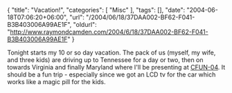 {
	"title": "Vacation!",
	"categories": [
		"Misc"
	],
	"tags": [],
	"date": "2004-06-18T07:06:20+06:00",
	"url": "/2004/06/18/37DAA002-BF62-F041-B3B403006A99AE1F",
	"oldurl": "http://www.raymondcamden.com/2004/6/18/37DAA002-BF62-F041-B3B403006A99AE1F"
}

Tonight starts my 10 or so day vacation. The pack of us (myself, my wife, and three kids) are driving up to Tennessee for a day or two, then on towards Virginia and finally Maryland where I'll be presenting at <a href="http://www.cfconf.org/cfun-04/">CFUN-04</a>. It should be a fun trip - especially since we got an LCD tv for the car which works like a magic pill for the kids.